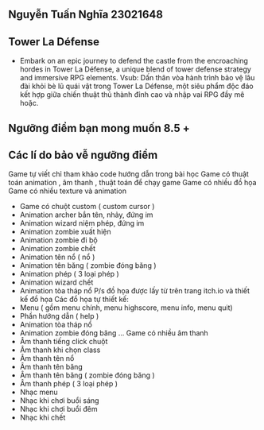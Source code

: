 ## Nguyễn Tuấn Nghĩa 23021648
## Tower La Défense
- Embark on an epic journey to defend the castle from the encroaching hordes in Tower La Défense, a unique blend of tower defense strategy and immersive RPG elements.
Vsub: Dấn thân vòa hành trình bảo vệ lâu đài khỏi bè lũ quái vật trong Tower La Défense, một siêu phẩm độc đáo kết hợp giữa chiến thuật thủ thành đỉnh cao và nhập vai RPG đầy mê hoặc.
## Ngưỡng điểm bạn mong muốn 8.5 +
## Các lí do bảo vễ ngưỡng điểm 
Game tự viết chỉ tham khảo code hướng dẫn trong bài học
Game có thuật toán animation , âm thanh , thuật toán để chạy game
Game có nhiều đồ họa 
Game có nhiều texture và animation 
+ Game có chuột custom ( custom cursor )
+ Animation archer bắn tên, nhảy, đứng im
+ Animation wizard niệm phép, đứng im
+ Animation zombie xuất hiện
+ Animation zombie đi bộ
+ Animation zombie chết
+ Animation tên nổ ( nổ ) 
+ Animation tên băng ( zombie đóng băng )
+ Animation phép ( 3 loại phép )
+ Animation wizard chết
+ Animation tòa tháp nổ
P/s đồ họa được lấy từ trên trang itch.io và thiết kế đồ họa 
Các đồ họa tự thiết kế:
+ Menu ( gồm menu chính, menu highscore, menu info, menu quit)
+ Phần hướng dẫn ( help )
+ Animation tòa tháp nổ
+ Animation zombie đóng băng
...
Game có nhiều âm thanh 
+ Âm thanh tiếng click chuột
+ Âm thanh khi chọn class
+ Âm thanh tên nổ
+ Âm thanh tên băng
+ Âm thanh tên băng ( zombie đóng băng )
+ Âm thanh phép ( 3 loại phép )
+ Nhạc menu
+ Nhạc khi chơi buổi sáng
+ Nhạc khi chơi buổi đêm
+ Nhạc khi chết
